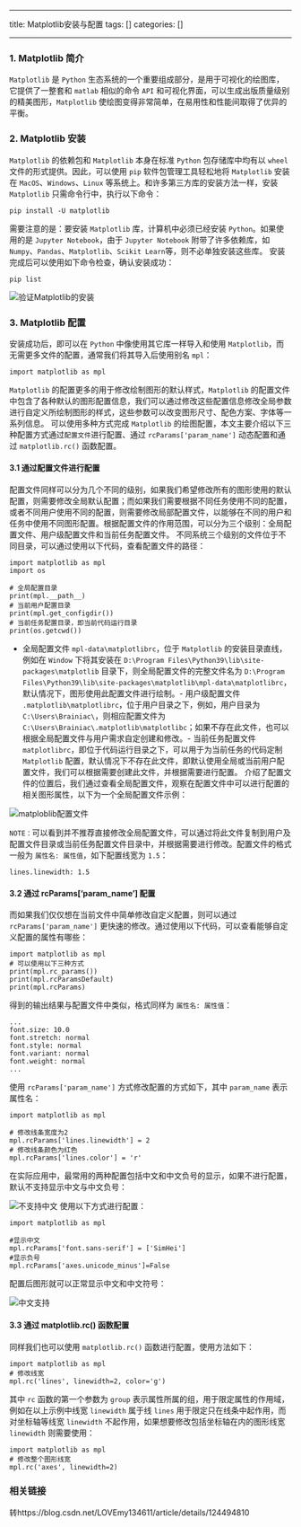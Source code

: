 
--- 
title:  Matplotlib安装与配置 
tags: []
categories: [] 

---
### 1. Matplotlib 简介

`Matplotlib` 是 `Python` 生态系统的一个重要组成部分，是用于可视化的绘图库，它提供了一整套和 `matlab` 相似的命令 `API` 和可视化界面，可以生成出版质量级别的精美图形，`Matplotlib` 使绘图变得非常简单，在易用性和性能间取得了优异的平衡。

### 2. Matplotlib 安装

`Matplotlib` 的依赖包和 `Matplotlib` 本身在标准 `Python` 包存储库中均有以 `wheel` 文件的形式提供。因此，可以使用 `pip` 软件包管理工具轻松地将 `Matplotlib` 安装在 `MacOS`、`Windows`、`Linux` 等系统上。和许多第三方库的安装方法一样，安装 `Matplotlib` 只需命令行中，执行以下命令：

```
pip install -U matplotlib

```

需要注意的是：要安装 `Matplotlib` 库，计算机中必须已经安装 `Python`。如果使用的是 `Jupyter Notebook`，由于 `Jupyter Notebook` 附带了许多依赖库，如 `Numpy`、`Pandas`、`Matplotlib`、`Scikit Learn`等，则不必单独安装这些库。 安装完成后可以使用如下命令检查，确认安装成功：

```
pip list

```

<img src="https://img-blog.csdnimg.cn/ae02f30f7e40429581c5992150172810.png#pic_center" alt="验证Matplotlib的安装">

### 3. Matplotlib 配置

安装成功后，即可以在 `Python` 中像使用其它库一样导入和使用 `Matplotlib`，而无需更多文件的配置，通常我们将其导入后使用别名 `mpl`：

```
import matplotlib as mpl

```

`Matplotlib` 的配置更多的用于修改绘制图形的默认样式，`Matplotlib` 的配置文件中包含了各种默认的图形配置信息，我们可以通过修改这些配置信息修改全局参数进行自定义所绘制图形的样式，这些参数可以改变图形尺寸、配色方案、字体等一系列信息。 可以使用多种方式完成 `Matplotlib` 的绘图配置，本文主要介绍以下三种配置方式通过`配置文件`进行配置、通过 `rcParams['param_name']` 动态配置和通过 `matplotlib.rc()` 函数配置。

#### 3.1 通过配置文件进行配置

配置文件同样可以分为几个不同的级别，如果我们希望修改所有的图形使用的默认配置，则需要修改全局默认配置；而如果我们需要根据不同任务使用不同的配置，或者不同用户使用不同的配置，则需要修改局部配置文件，以能够在不同的用户和任务中使用不同图形配置。根据配置文件的作用范围，可以分为三个级别：全局配置文件、用户级配置文件和当前任务配置文件。 不同系统三个级别的文件位于不同目录，可以通过使用以下代码，查看配置文件的路径：

```
import matplotlib as mpl
import os

# 全局配置目录
print(mpl.__path__)
# 当前用户配置目录
print(mpl.get_configdir())
# 当前任务配置目录，即当前代码运行目录
print(os.getcwd())

```
- 全局配置文件 `mpl-data\matplotlibrc`，位于 `Matplotlib` 的安装目录直线，例如在 `Window` 下将其安装在 `D:\Program Files\Python39\lib\site-packages\matplotlib` 目录下，则全局配置文件的完整文件名为 `D:\Program Files\Python39\lib\site-packages\matplotlib\mpl-data\matplotlibrc`，默认情况下，图形使用此配置文件进行绘制。- 用户级配置文件 `.matplotlib\matplotlibrc`，位于用户目录之下，例如，用户目录为 `C:\Users\Brainiac\`，则相应配置文件为 `C:\Users\Brainiac\.matplotlib\matplotlibc`；如果不存在此文件，也可以根据全局配置文件与用户需求自定创建和修改。- 当前任务配置文件 `matplotlibrc`，即位于代码运行目录之下，可以用于为当前任务的代码定制 `Matplotlib` 配置，默认情况下不存在此文件，即默认使用全局或当前用户配置文件，我们可以根据需要创建此文件，并根据需要进行配置。
介绍了配置文件的位置后，我们通过查看全局配置文件，观察在配置文件中可以进行配置的相关图形属性，以下为一个全局配置文件示例：

<img src="https://img-blog.csdnimg.cn/5425760f1b2b490495d3e611a03ef1ce.png#pic_center" alt="matploblib配置文件">

`NOTE：`可以看到并不推荐直接修改全局配置文件，可以通过将此文件复制到用户及配置文件目录或当前任务配置文件目录中，并根据需要进行修改。配置文件的格式一般为 `属性名: 属性值`，如下配置线宽为 `1.5`：

```
lines.linewidth: 1.5

```

#### 3.2 通过 rcParams[‘param_name’] 配置

而如果我们仅仅想在当前文件中简单修改自定义配置，则可以通过 `rcParams['param_name']` 更快速的修改。通过使用以下代码，可以查看能够自定义配置的属性有哪些：

```
import matplotlib as mpl
# 可以使用以下三种方式
print(mpl.rc_params())
print(mpl.rcParamsDefault)
print(mpl.rcParams) 

```

得到的输出结果与配置文件中类似，格式同样为 `属性名: 属性值`：

```
...
font.size: 10.0
font.stretch: normal
font.style: normal
font.variant: normal
font.weight: normal
...

```

使用 `rcParams['param_name']` 方式修改配置的方式如下，其中 `param_name` 表示属性名：

```
import matplotlib as mpl

# 修改线条宽度为2
mpl.rcParams['lines.linewidth'] = 2
# 修改线条颜色为红色
mpl.rcParams['lines.color'] = 'r'

```

在实际应用中，最常用的两种配置包括中文和中文负号的显示，如果不进行配置，默认不支持显示中文与中文负号：

<img src="https://img-blog.csdnimg.cn/f6858e2e690e4c7a962ef9a766e59723.png#pic_center" alt="不支持中文"> 使用以下方式进行配置：

```
import matplotlib as mpl

#显示中文
mpl.rcParams['font.sans-serif'] = ['SimHei']
#显示负号
mpl.rcParams['axes.unicode_minus']=False

```

配置后图形就可以正常显示中文和中文符号：

<img src="https://img-blog.csdnimg.cn/3991e0f1cbe345b89583fd21a6e77ce0.png#pic_center" alt="中文支持">

#### 3.3 通过 matplotlib.rc() 函数配置

同样我们也可以使用 `matplotlib.rc()` 函数进行配置，使用方法如下：

```
import matplotlib as mpl
# 修改线宽
mpl.rc('lines', linewidth=2, color='g')

```

其中 `rc` 函数的第一个参数为 `group` 表示属性所属的组，用于限定属性的作用域，例如在以上示例中线宽 `linewidth` 属于线 `lines` 用于限定只在线条中起作用，而对坐标轴等线宽 `linewidth` 不起作用，如果想要修改包括坐标轴在内的图形线宽 `linewidth` 则需要使用：

```
import matplotlib as mpl
# 修改整个图形线宽
mpl.rc('axes', linewidth=2)

```

### 相关链接

转https://blog.csdn.net/LOVEmy134611/article/details/124494810
